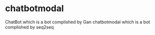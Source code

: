 # chatbotmodal

ChatBot which is a bot complished by Gan
chatbotmodal which is a bot complished by seq2seq
